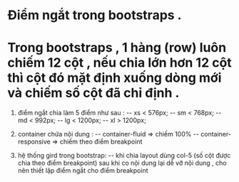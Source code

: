 # Điểm ngắt trong bootstraps .

# Trong bootstraps , 1 hàng (row) luôn chiếm 12 cột , nếu chia lớn hơn 12 cột thì cột đó mặt định xuống dòng mới và chiếm số cột đã chỉ định .

1. điểm ngắt chia làm 5 điểm như sau :
   -- xs < 576px;
   -- sm < 768px;
   -- md < 992px;
   -- lg < 1200px;
   -- xl > 1200px;

2. container chứa nội dung :
   -- container-fluid => chiếm 100%
   -- container-responsive => chiếm theo điểm breakpoint

3. hệ thống gird trong bootstrap:
   -- khi chia layout dùng col-5 (số cột được chia theo điểm breakpoint) sau khi co nội dung lại dễ vỡ nội dung , cho nên thiết lập điểm ngắt cho điểm breakpoint
